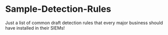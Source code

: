 # Sample-Detection-Rules
Just a list of common draft detection rules that every major business should have installed in their SIEMs!
